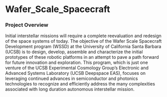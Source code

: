 # Wafer_Scale_Spacecraft
### Project Overview
Initial interstellar missions will require a complete reevaluation and redesign of the space systems of today. The objective of the Wafer Scale Spacecraft Development program (WSSD) at the University of California Santa Barbara (UCSB) is to design, develop, assemble and characterize the initial prototypes of these robotic platforms in an attempt to pave a path forward for future innovation and exploration. This program, which is just one venture of the UCSB Experimental Cosmology Group’s Electronic and Advanced Systems Laboratory (UCSB Deepspace EAS), focuses on leveraging continued advances in semiconductor and photonics technologies to recognize and efficiently address the many complexities associated with long duration autonomous interstellar mission.
